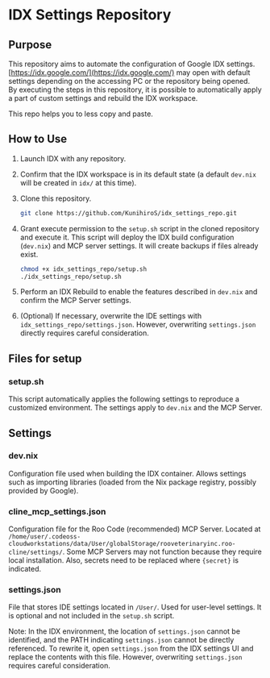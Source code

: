 # IDX Settings Repository

## Purpose

This repository aims to automate the configuration of Google IDX settings.  
[https://idx.google.com/](https://idx.google.com/)
may open with default settings depending on the accessing PC or the repository being opened.  
By executing the steps in this repository, it is possible to automatically apply a part of custom settings and rebuild the IDX workspace.

This repo helps you to less copy and paste.

## How to Use

1.  Launch IDX with any repository.
2.  Confirm that the IDX workspace is in its default state (a default `dev.nix` will be created in `idx/` at this time).
3.  Clone this repository.

    ```bash
    git clone https://github.com/KunihiroS/idx_settings_repo.git
    ```
4.  Grant execute permission to the `setup.sh` script in the cloned repository and execute it.
    This script will deploy the IDX build configuration (`dev.nix`) and MCP server settings.
    It will create backups if files already exist.

    ```bash
    chmod +x idx_settings_repo/setup.sh
    ./idx_settings_repo/setup.sh
    ```
5.  Perform an IDX Rebuild to enable the features described in `dev.nix` and confirm the MCP Server settings.
6.  (Optional) If necessary, overwrite the IDE settings with `idx_settings_repo/settings.json`.
    However, overwriting `settings.json` directly requires careful consideration.

## Files for setup

### setup.sh
This script automatically applies the following settings to reproduce a customized environment.
The settings apply to `dev.nix` and the MCP Server.

## Settings

### dev.nix

Configuration file used when building the IDX container.
Allows settings such as importing libraries (loaded from the Nix package registry, possibly provided by Google).

### cline_mcp_settings.json

Configuration file for the Roo Code (recommended) MCP Server.
Located at `/home/user/.codeoss-cloudworkstations/data/User/globalStorage/rooveterinaryinc.roo-cline/settings/`.
Some MCP Servers may not function because they require local installation.
Also, secrets need to be replaced where `{secret}` is indicated.

### settings.json

File that stores IDE settings located in `/User/`.
Used for user-level settings.
It is optional and not included in the `setup.sh` script.

Note: In the IDX environment, the location of `settings.json` cannot be identified, and the PATH indicating `settings.json` cannot be directly referenced.
To rewrite it, open `settings.json` from the IDX settings UI and replace the contents with this file.
However, overwriting `settings.json` requires careful consideration.
